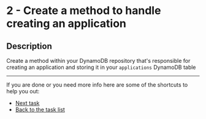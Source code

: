 # 2 - Create a method to handle creating an application

## Description

Create a method within your DynamoDB repository that's responsible for creating an application and storing it in your `applications` DynamoDB table

----

If you are done or you need more info here are some of the shortcuts to help you out:

- [Next task](../3-create-application-service-method)
- [Back to the task list](../)